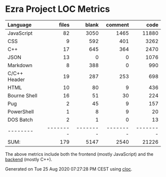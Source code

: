 # Ezra Project LOC Metrics

Language|files|blank|comment|code
:-------|-------:|-------:|-------:|-------:
JavaScript|82|3050|1465|11880
CSS|9|592|401|3262
C++|17|645|364|2470
JSON|13|0|0|1076
Markdown|8|388|0|990
C/C++ Header|19|287|253|698
HTML|10|80|9|436
Bourne Shell|16|51|30|224
Pug|2|45|9|157
PowerShell|1|8|9|20
DOS Batch|2|1|0|13
--------|--------|--------|--------|--------
SUM:|179|5147|2540|21226

The above metrics include both the frontend (mostly JavaScript) and the [backend](https://github.com/tobias-klein/node-sword-interface) (mostly C++).

Generated on Tue 25 Aug 2020 07:27:28 PM CEST using [cloc](https://github.com/AlDanial/cloc).